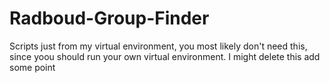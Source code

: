 # Radboud-Group-Finder

Scripts just from my virtual environment, you most likely don't need this, since yoou should run your own virtual environment. I might delete this add some point 
